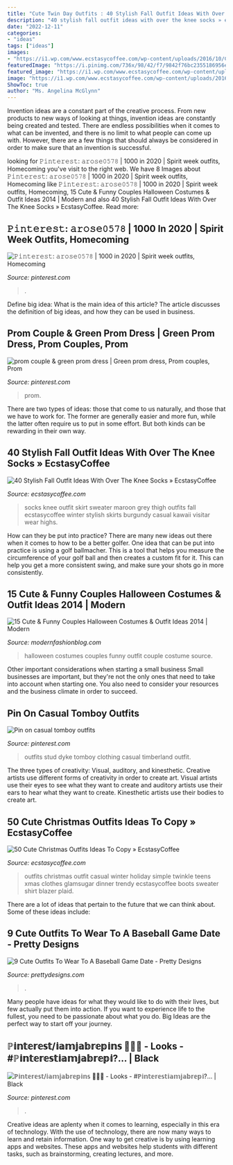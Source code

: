 ```yaml
---
title: "Cute Twin Day Outfits : 40 Stylish Fall Outfit Ideas With Over The Knee Socks » Ecstasycoffee"
description: "40 stylish fall outfit ideas with over the knee socks » ecstasycoffee"
date: "2022-12-11"
categories:
- "ideas"
tags: ["ideas"]
images:
- "https://i1.wp.com/www.ecstasycoffee.com/wp-content/uploads/2016/10/Cute-Christmas-outfits-5.jpg"
featuredImage: "https://i.pinimg.com/736x/98/42/f7/9842f76bc2355186956ea25d14008fcf.jpg"
featured_image: "https://i1.wp.com/www.ecstasycoffee.com/wp-content/uploads/2016/10/Cute-Christmas-outfits-5.jpg"
image: "https://i1.wp.com/www.ecstasycoffee.com/wp-content/uploads/2016/10/Cute-Christmas-outfits-5.jpg"
ShowToc: true
author: "Ms. Angelina McGlynn"
---
```



Invention ideas are a constant part of the creative process. From new products to new ways of looking at things, invention ideas are constantly being created and tested. There are endless possibilities when it comes to what can be invented, and there is no limit to what people can come up with. However, there are a few things that should always be considered in order to make sure that an invention is successful.

	

		
looking for 𝙿𝚒𝚗𝚝𝚎𝚛𝚎𝚜𝚝: 𝚊𝚛𝚘𝚜𝚎𝟶𝟻𝟽𝟾 | 1000 in 2020 | Spirit week outfits, Homecoming you've visit to the right web. We have 8 Images about 𝙿𝚒𝚗𝚝𝚎𝚛𝚎𝚜𝚝: 𝚊𝚛𝚘𝚜𝚎𝟶𝟻𝟽𝟾 | 1000 in 2020 | Spirit week outfits, Homecoming like 𝙿𝚒𝚗𝚝𝚎𝚛𝚎𝚜𝚝: 𝚊𝚛𝚘𝚜𝚎𝟶𝟻𝟽𝟾 | 1000 in 2020 | Spirit week outfits, Homecoming, 15 Cute &amp; Funny Couples Halloween Costumes &amp; Outfit Ideas 2014 | Modern and also 40 Stylish Fall Outfit Ideas With Over The Knee Socks » EcstasyCoffee. Read more:
		
    
## 𝙿𝚒𝚗𝚝𝚎𝚛𝚎𝚜𝚝: 𝚊𝚛𝚘𝚜𝚎𝟶𝟻𝟽𝟾 | 1000 In 2020 | Spirit Week Outfits, Homecoming

<img loading=lazy src="https://i.pinimg.com/736x/3c/6d/70/3c6d7081fb48063a5bf3efb8cf4bbc37.jpg" onerror="this.onerror=null;this.src='https://tse2.mm.bing.net/th?id=OIP.TlOXAWx_ZmJgM_lL-zK79wHaJ0&amp;pid=15.1';" alt="𝙿𝚒𝚗𝚝𝚎𝚛𝚎𝚜𝚝: 𝚊𝚛𝚘𝚜𝚎𝟶𝟻𝟽𝟾 | 1000 in 2020 | Spirit week outfits, Homecoming">

_Source: pinterest.com_

>. 

	

Define big idea: What is the main idea of this article?
The article discusses the definition of big ideas, and how they can be used in business.

    
## Prom Couple &amp; Green Prom Dress | Green Prom Dress, Prom Couples, Prom

<img loading=lazy src="https://i.pinimg.com/736x/4d/29/5d/4d295d02bd2ad48fcab14ebfe0fcaf75.jpg" onerror="this.onerror=null;this.src='https://tse3.mm.bing.net/th?id=OIP.vxmChQOne32IinlW4RkSgAHaLH&amp;pid=15.1';" alt="prom couple &amp; green prom dress | Green prom dress, Prom couples, Prom">

_Source: pinterest.com_

>prom. 

	

There are two types of ideas: those that come to us naturally, and those that we have to work for. The former are generally easier and more fun, while the latter often require us to put in some effort. But both kinds can be rewarding in their own way.

    
## 40 Stylish Fall Outfit Ideas With Over The Knee Socks » EcstasyCoffee

<img loading=lazy src="https://i1.wp.com/www.ecstasycoffee.com/wp-content/uploads/2016/10/Over-The-Knee-Socks-41.jpg" onerror="this.onerror=null;this.src='https://tse3.mm.bing.net/th?id=OIP.unwf6HpRPl5l2VvsV-_4TQHaLH&amp;pid=15.1';" alt="40 Stylish Fall Outfit Ideas With Over The Knee Socks » EcstasyCoffee">

_Source: ecstasycoffee.com_

>socks knee outfit skirt sweater maroon grey thigh outfits fall ecstasycoffee winter stylish skirts burgundy casual kawaii visitar wear highs. 

	

How can they be put into practice?
There are many new ideas out there when it comes to how to be a better golfer. One idea that can be put into practice is using a golf ballmacher. This is a tool that helps you measure the circumference of your golf ball and then creates a custom fit for it. This can help you get a more consistent swing, and make sure your shots go in more consistently.

    
## 15 Cute &amp; Funny Couples Halloween Costumes &amp; Outfit Ideas 2014 | Modern

<img loading=lazy src="http://modernfashionblog.com/wp-content/uploads/2014/10/15-Cute-Funny-Couples-Halloween-Costumes-Outfit-Ideas-2014-7.jpg" onerror="this.onerror=null;this.src='https://tse4.mm.bing.net/th?id=OIP.qKD626k3tBxvcA_l7urYnwHaLx&amp;pid=15.1';" alt="15 Cute &amp; Funny Couples Halloween Costumes &amp; Outfit Ideas 2014 | Modern">

_Source: modernfashionblog.com_

>halloween costumes couples funny outfit couple costume source. 

	

Other important considerations when starting a small business
Small businesses are important, but they're not the only ones that need to take into account when starting one. You also need to consider your resources and the business climate in order to succeed.

    
## Pin On Casual Tomboy Outfits

<img loading=lazy src="https://i.pinimg.com/736x/ad/99/27/ad992715501a4c50924e4b23dfc5f792.jpg" onerror="this.onerror=null;this.src='https://tse3.mm.bing.net/th?id=OIP.-Eewb-aaIrGTVli9s2nGJwHaLf&amp;pid=15.1';" alt="Pin on casual tomboy outfits">

_Source: pinterest.com_

>outfits stud dyke tomboy clothing casual timberland outfit. 

	

The three types of creativity: Visual, auditory, and kinesthetic.
Creative artists use different forms of creativity in order to create art. Visual artists use their eyes to see what they want to create and auditory artists use their ears to hear what they want to create. Kinesthetic artists use their bodies to create art.

    
## 50 Cute Christmas Outfits Ideas To Copy » EcstasyCoffee

<img loading=lazy src="https://i1.wp.com/www.ecstasycoffee.com/wp-content/uploads/2016/10/Cute-Christmas-outfits-5.jpg" onerror="this.onerror=null;this.src='https://tse4.mm.bing.net/th?id=OIP.5UUlrQWTJHXcDGPUiyKnkAHaLG&amp;pid=15.1';" alt="50 Cute Christmas Outfits Ideas To Copy » EcstasyCoffee">

_Source: ecstasycoffee.com_

>outfits christmas outfit casual winter holiday simple twinkle teens xmas clothes glamsugar dinner trendy ecstasycoffee boots sweater shirt blazer plaid. 

	

There are a lot of ideas that pertain to the future that we can think about. Some of these ideas include: 

    
## 9 Cute Outfits To Wear To A Baseball Game Date - Pretty Designs

<img loading=lazy src="http://www.prettydesigns.com/wp-content/uploads/2016/06/9-cute-outfits-to-wear-to-a-baseball-game-date.jpg" onerror="this.onerror=null;this.src='https://tse4.mm.bing.net/th?id=OIP.d6moezm4uvriWQ0NZ8i66AHaJ4&amp;pid=15.1';" alt="9 Cute Outfits To Wear To A Baseball Game Date - Pretty Designs">

_Source: prettydesigns.com_

>. 

	

Many people have ideas for what they would like to do with their lives, but few actually put them into action. If you want to experience life to the fullest, you need to be passionate about what you do. Big Ideas are the perfect way to start off your journey.

    
## ℙ𝕚𝕟𝕥𝕖𝕣𝕖𝕤𝕥/𝕚𝕒𝕞𝕛𝕒𝕓𝕣𝕖𝕡𝕚𝕟𝕤 🖤🐻💍 - Looks - #ℙ𝕚𝕟𝕥𝕖𝕣𝕖𝕤𝕥𝕚𝕒𝕞𝕛𝕒𝕓𝕣𝕖𝕡𝕚?… | Black

<img loading=lazy src="https://i.pinimg.com/736x/98/42/f7/9842f76bc2355186956ea25d14008fcf.jpg" onerror="this.onerror=null;this.src='https://tse4.mm.bing.net/th?id=OIP.ubDdBu4WTaYoWjPe4upVJAHaJK&amp;pid=15.1';" alt="ℙ𝕚𝕟𝕥𝕖𝕣𝕖𝕤𝕥/𝕚𝕒𝕞𝕛𝕒𝕓𝕣𝕖𝕡𝕚𝕟𝕤 🖤🐻💍 - Looks - #ℙ𝕚𝕟𝕥𝕖𝕣𝕖𝕤𝕥𝕚𝕒𝕞𝕛𝕒𝕓𝕣𝕖𝕡𝕚?… | Black">

_Source: pinterest.com_

>. 

	

Creative ideas are aplenty when it comes to learning, especially in this era of technology. With the use of technology, there are now many ways to learn and retain information. One way to get creative is by using learning apps and websites. These apps and websites help students with different tasks, such as brainstorming, creating lectures, and more.

